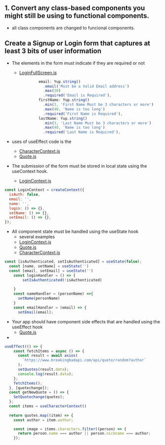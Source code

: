 ## 1. Convert any class-based components you might still be using to functional components.

- all class components are changed to funcional components.

## Create a Signup or Login form that captures at least 3 bits of user information

- The elements in the form must indicate if they are required or not

  - [LoginFullScreen.js](/src/Components/LoginFullScreen.js)

  ```javascript
              email: Yup.string()
                .email('Must be a Valid Email address')
                .max(30)
                .required('Email is Required'),
              firstName: Yup.string()
                .min(3, 'First Name Must be 3 characters or more')
                .max(40, 'Name is too long')
                .required('First Name is Required'),
              lastName: Yup.string()
                .min(3, 'Last Name Must be 3 characters or more')
                .max(40, 'Name is too long')
                .required('Last Name is Required'),
  ```

- uses of useEffect code is the
  - [CharacterContext.js](/src/contexts/CharacterContext.js)
  - [Quote.js](/src/Components/Quotes.js)
- The submission of the form must be stored in local state using the useContext hook.
  - [LoginContext.js](/src/contexts/LoginContext.js)

```javascript
const LoginContext = createContext({
  isAuth: false,
  email: '',
  name: '',
  login: () => {},
  setName: () => {},
  setEmail: () => {},
});
```
- All component state must be handled using the useState hook
  - several examples
  - [LoginContext.js](/src/contexts/LoginContext.js)
  - [Quote.js](/src/Components/Quotes.js)
  - [CharacterContext.js](/src/contexts/CharacterContext.js)
  
```javascript
const [isAuthenticated, setIsAuthenticated] = useState(false);
  const [name, setName] = useState('')
  const [email, setEmail] = useState('')
    const loginHandler = () => {
        setIsAuthenticated(!isAuthenticated)
        
    }
    const nameHandler = (personName) =>{
      setName(personName)
    }
    const emailHandler = (email) => {
      setEmail(email);
```
- Your app should have component side effects that are handled using the useEffect hook
  - [Quote.js](/src/Components/Quotes.js)
- 
```javascript
useEffect(() => {
    const fetchItems = async () => {
      const result = await axios(
        `https://www.breakingbadapi.com/api/quote/random?author`
      );
      setQuotes(result.data);
      console.log(result.data);
    };
    fetchItems();
  }, [quotechange]);
  const getNewQuote = () => {
    SetQuotechange(quotes);
  };
  const items = useCharacterContext()
  
  return quotes.map((item) => {
    const author = item.author;

    const image = items.characters.filter((person) => {
      return person.name === author || person.nickname === author;
    });
```